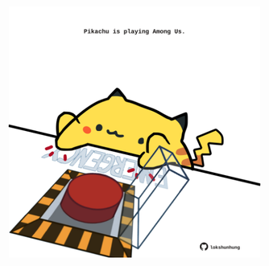 <!-- built at 14/07/2023, 17:00:55 UTC -->
<p align="center">
  <img width="500" height="500" src="./ReadmeImage.svg">
</p>

